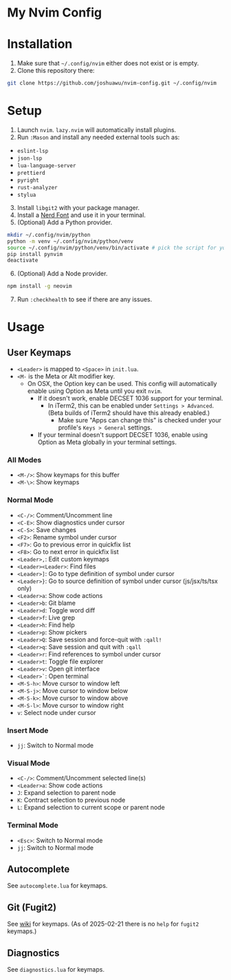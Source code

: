 # My Nvim Config

# Installation

1. Make sure that `~/.config/nvim` either does not exist or is empty.
2. Clone this repository there:

```sh
git clone https://github.com/joshuawu/nvim-config.git ~/.config/nvim
```

# Setup

1. Launch `nvim`. `lazy.nvim` will automatically install plugins.
2. Run `:Mason` and install any needed external tools such as:

- `eslint-lsp`
- `json-lsp`
- `lua-language-server`
- `prettierd`
- `pyright`
- `rust-analyzer`
- `stylua`

3. Install `libgit2` with your package manager.
4. Install a [Nerd Font](https://www.nerdfonts.com/) and use it in your terminal.
5. (Optional) Add a Python provider.

```sh
mkdir ~/.config/nvim/python
python -m venv ~/.config/nvim/python/venv
source ~/.config/nvim/python/venv/bin/activate # pick the script for your shell
pip install pynvim
deactivate
```

6. (Optional) Add a Node provider.

```sh
npm install -g neovim
```

7. Run `:checkhealth` to see if there are any issues.

# Usage

## User Keymaps

- `<Leader>` is mapped to `<Space>` in `init.lua`.
- `<M-` is the Meta or Alt modifier key.
  - On OSX, the Option key can be used. This config will automatically enable using Option as Meta until you exit `nvim`.
    - If it doesn't work, enable DECSET 1036 support for your terminal.
      - In iTerm2, this can be enabled under `Settings > Advanced`. (Beta builds of iTerm2 should have this already enabled.)
        - Make sure "Apps can change this" is checked under your profile's `Keys > General` settings.
    - If your terminal doesn't support DECSET 1036, enable using Option as Meta globally in your terminal settings.

### All Modes

- `<M-/>`: Show keymaps for this buffer
- `<M-\>`: Show keymaps

### Normal Mode

- `<C-/>`: Comment/Uncomment line
- `<C-E>`: Show diagnostics under cursor
- `<C-S>`: Save changes
- `<F2>`: Rename symbol under cursor
- `<F7>`: Go to previous error in quickfix list
- `<F8>`: Go to next error in quickfix list
- `<Leader>,`: Edit custom keymaps
- `<Leader><Leader>`: Find files
- `<Leader>]`: Go to type definition of symbol under cursor
- `<Leader>}`: Go to source definition of symbol under cursor (js/jsx/ts/tsx only)
- `<Leader>a`: Show code actions
- `<Leader>b`: Git blame
- `<Leader>d`: Toggle word diff
- `<Leader>f`: Live grep
- `<Leader>h`: Find help
- `<Leader>p`: Show pickers
- `<Leader>Q`: Save session and force-quit with `:qall!`
- `<Leader>q`: Save session and quit with `:qall`
- `<Leader>r`: Find references to symbol under cursor
- `<Leader>t`: Toggle file explorer
- `<Leader>v`: Open git interface
- ``<Leader>`​``: Open terminal
- `<M-S-h>`: Move cursor to window left
- `<M-S-j>`: Move cursor to window below
- `<M-S-k>`: Move cursor to window above
- `<M-S-l>`: Move cursor to window right
- `v`: Select node under cursor

### Insert Mode

- `jj`: Switch to Normal mode

### Visual Mode

- `<C-/>`: Comment/Uncomment selected line(s)
- `<Leader>a`: Show code actions
- `J`: Expand selection to parent node
- `K`: Contract selection to previous node
- `L`: Expand selection to current scope or parent node

### Terminal Mode

- `<Esc>`: Switch to Normal mode
- `jj`: Switch to Normal mode

## Autocomplete

See `autocomplete.lua` for keymaps.

## Git (Fugit2)

See [wiki](https://github.com/SuperBo/fugit2.nvim/wiki/%E2%8C%A8%EF%B8%8F-Usage-and-Keymap) for keymaps.
(As of 2025-02-21 there is no `help` for `fugit2` keymaps.)

## Diagnostics

See `diagnostics.lua` for keymaps.
